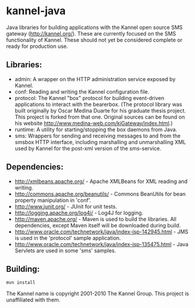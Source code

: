 # kannel-java #

Java libraries for building applications with the Kannel open source SMS gateway (<http://kannel.org/>). These are currently focused on the SMS functionality of Kannel. These should not yet be considered complete or ready for production use.

## Libraries: ##
- admin: A wrapper on the HTTP administration service exposed by Kannel.
- conf: Reading and writing the Kannel configuration file.
- protocol: The Kannel "box" protocol for building event-driven applications to interact with the bearerbox. (The protocol library was built originally by Oscar Medina Duarte for his graduate thesis project. This project is forked from that one. Original sources can be found on his website <http://www.medina-web.com/kjGateway/index.html>.)
- runtime: A utility for starting/stopping the box daemons from Java.
- sms: Wrappers for sending and receiving messages to and from the smsbox HTTP interface, including marshalling and unmarshalling XML used by Kannel for the post-xml version of the sms-service.

## Dependencies: ##
- <http://xmlbeans.apache.org/> - Apache XMLBeans for XML reading and writing.
- <http://commons.apache.org/beanutils/> - Commons BeanUtils for bean property manipulation in 'conf'.
- <http://www.junit.org/> - JUnit for unit tests.
- <http://logging.apache.org/log4j/> - Log4J for logging.
- <http://maven.apache.org/> - Maven is used to build the libraries. All dependencies, except Maven itself will be downloaded during build.
- <http://www.oracle.com/technetwork/java/index-jsp-142945.html> - JMS is used in the 'protocol' sample application. 
- <http://www.oracle.com/technetwork/java/index-jsp-135475.html> - Java Servlets are used in some 'sms' samples.

## Building: ##

    mvn install

The Kannel name is copyright 2001-2010 The Kannel Group. This project is unaffiliated with them.
